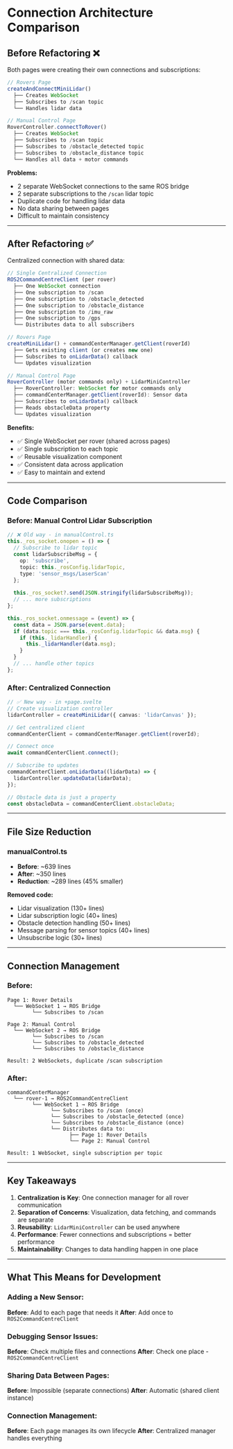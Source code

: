 # Connection Architecture Comparison

## Before Refactoring ❌

Both pages were creating their own connections and subscriptions:

```typescript
// Rovers Page
createAndConnectMiniLidar() 
  ├── Creates WebSocket
  ├── Subscribes to /scan topic
  └── Handles lidar data

// Manual Control Page  
RoverController.connectToRover()
  ├── Creates WebSocket
  ├── Subscribes to /scan topic
  ├── Subscribes to /obstacle_detected topic
  ├── Subscribes to /obstacle_distance topic
  └── Handles all data + motor commands
```

**Problems:**
- 2 separate WebSocket connections to the same ROS bridge
- 2 separate subscriptions to the `/scan` lidar topic
- Duplicate code for handling lidar data
- No data sharing between pages
- Difficult to maintain consistency

---

## After Refactoring ✅

Centralized connection with shared data:

```typescript
// Single Centralized Connection
ROS2CommandCentreClient (per rover)
  ├── One WebSocket connection
  ├── One subscription to /scan
  ├── One subscription to /obstacle_detected
  ├── One subscription to /obstacle_distance
  ├── One subscription to /imu_raw
  ├── One subscription to /gps
  └── Distributes data to all subscribers

// Rovers Page
createMiniLidar() + commandCenterManager.getClient(roverId)
  ├── Gets existing client (or creates new one)
  ├── Subscribes to onLidarData() callback
  └── Updates visualization

// Manual Control Page
RoverController (motor commands only) + LidarMiniController
  ├── RoverController: WebSocket for motor commands only
  ├── commandCenterManager.getClient(roverId): Sensor data
  ├── Subscribes to onLidarData() callback
  ├── Reads obstacleData property
  └── Updates visualization
```

**Benefits:**
- ✅ Single WebSocket per rover (shared across pages)
- ✅ Single subscription to each topic
- ✅ Reusable visualization component
- ✅ Consistent data across application
- ✅ Easy to maintain and extend

---

## Code Comparison

### Before: Manual Control Lidar Subscription

```typescript
// ❌ Old way - in manualControl.ts
this._ros_socket.onopen = () => {
  // Subscribe to lidar topic
  const lidarSubscribeMsg = {
    op: 'subscribe',
    topic: this._rosConfig.lidarTopic,
    type: 'sensor_msgs/LaserScan'
  };
  
  this._ros_socket?.send(JSON.stringify(lidarSubscribeMsg));
  // ... more subscriptions
};

this._ros_socket.onmessage = (event) => {
  const data = JSON.parse(event.data);
  if (data.topic === this._rosConfig.lidarTopic && data.msg) {
    if (this._lidarHandler) {
      this._lidarHandler(data.msg);
    }
  }
  // ... handle other topics
};
```

### After: Centralized Connection

```typescript
// ✅ New way - in +page.svelte
// Create visualization controller
lidarController = createMiniLidar({ canvas: 'lidarCanvas' });

// Get centralized client
commandCenterClient = commandCenterManager.getClient(roverId);

// Connect once
await commandCenterClient.connect();

// Subscribe to updates
commandCenterClient.onLidarData((lidarData) => {
  lidarController.updateData(lidarData);
});

// Obstacle data is just a property
const obstacleData = commandCenterClient.obstacleData;
```

---

## File Size Reduction

### manualControl.ts
- **Before**: ~639 lines
- **After**: ~350 lines
- **Reduction**: ~289 lines (45% smaller)

**Removed code:**
- Lidar visualization (130+ lines)
- Lidar subscription logic (40+ lines)
- Obstacle detection handling (50+ lines)
- Message parsing for sensor topics (40+ lines)
- Unsubscribe logic (30+ lines)

---

## Connection Management

### Before:
```
Page 1: Rover Details
  └── WebSocket 1 → ROS Bridge
        └── Subscribes to /scan

Page 2: Manual Control
  └── WebSocket 2 → ROS Bridge
        └── Subscribes to /scan
        └── Subscribes to /obstacle_detected
        └── Subscribes to /obstacle_distance

Result: 2 WebSockets, duplicate /scan subscription
```

### After:
```
commandCenterManager
  └── rover-1 → ROS2CommandCentreClient
        └── WebSocket 1 → ROS Bridge
              └── Subscribes to /scan (once)
              └── Subscribes to /obstacle_detected (once)
              └── Subscribes to /obstacle_distance (once)
              └── Distributes data to:
                    ├── Page 1: Rover Details
                    └── Page 2: Manual Control

Result: 1 WebSocket, single subscription per topic
```

---

## Key Takeaways

1. **Centralization is Key**: One connection manager for all rover communication
2. **Separation of Concerns**: Visualization, data fetching, and commands are separate
3. **Reusability**: `LidarMiniController` can be used anywhere
4. **Performance**: Fewer connections and subscriptions = better performance
5. **Maintainability**: Changes to data handling happen in one place

---

## What This Means for Development

### Adding a New Sensor:
**Before**: Add to each page that needs it
**After**: Add once to `ROS2CommandCentreClient`

### Debugging Sensor Issues:
**Before**: Check multiple files and connections
**After**: Check one place - `ROS2CommandCentreClient`

### Sharing Data Between Pages:
**Before**: Impossible (separate connections)
**After**: Automatic (shared client instance)

### Connection Management:
**Before**: Each page manages its own lifecycle
**After**: Centralized manager handles everything
